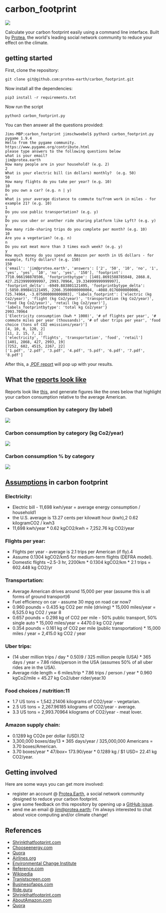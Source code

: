 # carbon_footprint
![](https://github.com/protea-earth/carbon_footprint/blob/master/assets/logo.png)

Calculate your carbon footprint easily using a command line interface. Built by [Protea](http://protea.earth), the world's leading social network community to reduce your effect on the climate.

## getting started

First, clone the repository:

```
git clone git@github.com:protea-earth/carbon_footprint.git
```

Now install all the dependencies:

```
pip3 install -r requirements.txt 
```

Now run the script 

```
python3 carbon_footprint.py
```

You can then answer all the questions provided:

```
Jims-MBP:carbon_footprint jimschwoebel$ python3 carbon_footprint.py
pygame 1.9.4
Hello from the pygame community. https://www.pygame.org/contribute.html
please type answers to the following questions below
what is your email? 
jim@protea.earth
How many people are in your household? (e.g. 2) 
2
What is your electric bill (in dollars) monthly?  (e.g. 50) 
50
How many flights do you take per year? (e.g. 10) 
10
Do you own a car? (e.g. n | y) 
n
What is your average distance to commute to/from work in miles - for example 21? (e.g. 10) 
1
Do you use public transportation? (e.g. y)
y
Do you use uber or another ride sharing platform like Lyft? (e.g. y) 
y
How many ride-sharing trips do you complete per month? (e.g. 10) 
10
Are you a vegetarian? (e.g. n) 
n
Do you eat meat more than 3 times each week? (e.g. y) 
y
How much money do you spend on Amazon per month in US dollars - for example, fifty dollars? (e.g. 150) 
150
{'email': 'jim@protea.earth', 'answers': ['2', '50', '10', 'no', '1', 'yes', 'yes', '10', 'no', 'yes', '150'], 'footprint': 7710.966198878506, 'footprintbytype': [1401.8691588785048, 2868.8, 427.25239999999997, 2993.70964, 19.334999999999997], 'footprint_delta': -6949.883801121495, 'footprintbytype_delta': [-5850.890841121495, 2266.3500000000004, -4088.0176000000006, 725.74964, -3.075000000000003], 'labels_footprint': ['electric (kg Co2/year)', 'flight (kg Co2/year)', 'transportation (kg Co2/year)', 'food (kg Co2/year)', 'retail (kg Co2/year)'], 'labels_footprintbytype': 'total kg Co2/year'}
2993.70964
['Electricity consumption (kwh * 1000)', '# of flights per year', '# commute miles per year (thousands)', '# of uber trips per year', 'food choice (tons of CO2 emissions/year)']
[4, 10, 0, 120, 2]
[11, 2, 15, 7, 2]
['electricity', 'flights', 'transportation', 'food', 'retail']
[1401, 2868, 427, 2993, 19]
[7252, 602, 4515, 2267, 22]
['1.pdf', '2.pdf', '3.pdf', '4.pdf', '5.pdf', '6.pdf', '7.pdf', '8.pdf']
```

After this, a [.PDF report](https://github.com/protea-earth/carbon_footprint/blob/master/footprint_report.pdf) will pop up with your results.

## What the [reports look like](https://github.com/protea-earth/carbon_footprint/blob/master/footprint_report.pdf)

Reports look like [this](https://github.com/protea-earth/carbon_footprint/blob/master/footprint_report.pdf), and generate figures like the ones below that highlight your carbon consumption relative to the average American. 

### Carbon consumption by category (by label)
![](https://github.com/protea-earth/carbon_footprint/blob/master/assets/bar.png)
### Carbon consumption by category (kg Co2/year)
![](https://github.com/protea-earth/carbon_footprint/blob/master/assets/bar_2.png)
### Carbon consumption % by category 
![](https://github.com/protea-earth/carbon_footprint/blob/master/assets/pi.png)

## [Assumptions](https://github.com/protea-earth/carbon_footprint/blob/master/assets/7.pdf) in carbon footprint 
### Electricity:
- Electric bill - 11,698 kwh/year = average energy consumption / household1
- the U.S. average is 13.27 cents per kilowatt hour (kwh),2 0.62 kilogramCO2 / kwh3
- 11,698 kwh/year * 0.62 kgCO2/kwh = 7,252.76 kg CO2/year
### Flights per year:
- Flights per year - average is 2.1 trips per American (if fly).4
- Assume 0.1304 kgCO2/km5 for medium-term flights (DEFRA model).
- Domestic flights ~2.5-3 hr, 2200km * 0.1304 kgCO2/km * 2.1 trips = 602.448 kg CO2/yr
### Transportation:
- Average American drives around 15,000 per year (assume this is all forms of ground transport)6
- Fuel efficiency on car - assume 30 mpg on road car now7
- 0.960 pounds = 0.435 kg CO2 per mile (driving) * 15,000 miles/year = 6,525.0 kg CO2 / year 8
- 0.657 pounds = 0.298 kg of CO2 per mile - 50% public transport, 50% single auto * 15,000 miles/year = 4470.0 kg CO2 /year
- 0.354 pounds = 0.161 kg of CO2 per mile (public transportation) * 15,000 miles / year = 2,415.0 kg CO2 / year
### Uber trips:
- (14 uber million trips / day * 0.50)9 / 325 million people (USA) * 365 days / year = 7.86 rides/person in the USA (assumes 50% of all uber rides are in the USA).
- Average ride length = 6 miles/trip * 7.86 trips / person / year * 0.960 kgCo2/mile = 45.27 kg Co2/uber rider/year.10
### Food choices / nutrition:11
- 1.7 US tons = 1,542.21406 kilograms of CO2/year - vegetarian.
- 2.5 US tons = 2,267.96185 kilograms of CO2/year - average.
- 3.3 US tons = 2,993.70964 kilograms of CO2/year - meat lover.
### Amazon supply chain:
- 0.1289 kg CO2e per dollar (USD).12
- 3,300,000 boxes/day13 * 365 days/year / 325,000,000 Americans = 3.70 boxes/American.
- 3.70 boxes/year * $47 / box = ~$173.90/year * 0.1289 kg / $1 USD= 22.41 kg CO2/year.

## Getting involved
Here are some ways you can get more involved:

* register an account @ [Protea.Earth](http://protea.earth), a social network community designed to reduce your carbon footprint.
* give some feedback on this repository by opening up a [GitHub issue](https://github.com/protea-earth/carbon_footprint//issues).
* send me an email @ jim@protea.earth; I'm always interested to chat about voice computing and/or climate change!

## References
- [Shrinkthatfootprint.com](http://shrinkthatfootprint.com/average-household-electricity-consumption)
- [Chooseenergy.com](https://www.chooseenergy.com/electricity-rates-by-state/)
- [Quora](https://www.quora.com/How-much-CO2-is-produced-per-KWH-of-electricity)
- [Airlines.org](http://airlines.org/wp-content/uploads/2016/04/2016Survey.pdf)
- [Environmental Change Institute](https://www.eci.ox.ac.uk/research/energy/downloads/jardine09-carboninflights.pdf)
- [Reference.com](https://www.reference.com/vehicles/average-mileage-put-car-year-5c8f88fa02be73c8)
- [Wikipedia](https://en.wikipedia.org/wiki/Corporate_average_fuel_economy)
- [Tranistscreen.com](http://blog.transitscreen.com/how-public-transit-can-and-must-help-reduce-carbon-pollution)
- [Businesofapps.com](https://www.businessofapps.com/data/uber-statistics/)
- [Ride.guru](https://ride.guru/lounge/p/what-is-the-average-trip-distance-for-an-uber-or-lyft-ride)
- [Shrinkthatfootprint.com](http://shrinkthatfootprint.com/food-carbon-footprint-diet)
- [AboutAmazon.com](https://sustainability.aboutamazon.com/carbon-footprint)
- [Quora](https://www.quora.com/How-many-boxes-does-Amazon-ship-every-day)
